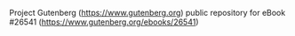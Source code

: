 Project Gutenberg (https://www.gutenberg.org) public repository for eBook #26541 (https://www.gutenberg.org/ebooks/26541)
